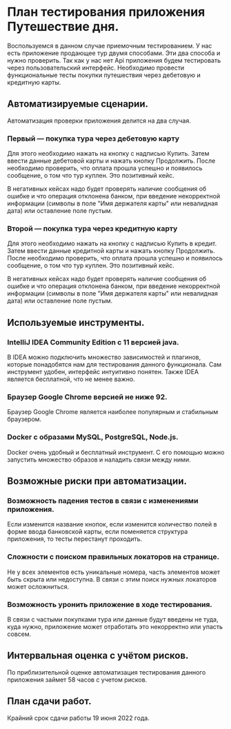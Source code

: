 # План тестирования приложения Путешествие дня.

Воспользуемся в данном случае приемочным тестированием. У нас 
есть приложение продающее тур двумя способами. Эти два способа и
нужно проверить. Так как у нас нет Api приложения будем 
тестировать через пользовательский интерфейс. Необходимо провести
функциональные тесты покупки путешествия через дебетовую и 
кредитную карты.

## Автоматизируемые сценарии.

Автоматизация проверки приложения делится на два случая.
### Первый — покупка тура через дебетовую карту
Для этого необходимо нажать на кнопку с надписью Купить. Затем 
ввести данные дебетовой карты и нажать кнопку Продолжить. После 
необходимо проверить, что оплата прошла успешно и появилось 
сообщение, о том что тур куплен. Это позитивный кейс.

В негативных кейсах надо будет проверять наличие сообщения об 
ошибке и что операция отклонена банком, при введение некорректной информации (символы в поле "Имя держателя карты" или невалидная дата) или оставление поле пустым.
### Второй — покупка тура через кредитную карту
Для этого необходимо нажать на кнопку с надписью Купить в кредит. Затем ввести данные 
кредитной карты и нажать кнопку Продолжить. После необходимо проверить, что оплата прошла 
успешно и появилось сообщение, о том что тур куплен. Это позитивный кейс.

В негативных кейсах надо будет проверять наличие сообщения об 
ошибке и что операция отклонена банком, при введение некорректной информации (символы в поле "Имя держателя карты" или невалидная дата) или оставление поле пустым.

## Используемые инструменты.
### IntelliJ IDEA Community Edition с 11 версией java.
В IDEA можно подключить множество зависимостей и плагинов, которые понадобятся нам для 
тестирования данного функционала. Сам инструмент удобен, интерфейс интуитивно понятен. Также IDEA является бесплатной, что не менее важно.
### Браузер Google Chrome версией не ниже 92.
Браузер Google Chrome является наиболее популярным и стабильным браузером.
### Docker с образами MySQL, PostgreSQL, Node.js.
Docker очень удобный и бесплатный инструмент. С его помощью можно запустить множество образов и наладить связи между ними.

## Возможные риски при автоматизации.
### Возможность падения тестов в связи с изменениями приложения.
Если изменится название кнопок, если изменится количество полей в форме ввода банковской карты, если поменяется структура приложения, то тесты перестанут проходить.
### Сложности с поиском правильных локаторов на странице.
Не у всех элементов есть уникальные номера, часть элементов может быть скрыта или недоступна. В связи с этим поиск нужных локаторов может осложниться.
### Возможность уронить приложение в ходе тестирования.
В связи с частыми покупками тура или данные будут введены не туда, куда нужно, приложение
может отработать это некорректно или упасть совсем.

## Интервальная оценка с учётом рисков.
По приблизительной оценке автоматизация тестирования данного приложения займет 58 часов 
с учетом рисков.

## План сдачи работ.
Крайний срок сдачи работы 19 июня 2022 года.


